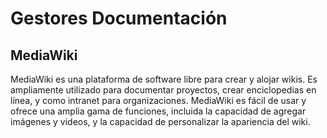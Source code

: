 # Gestores Documentación
## MediaWiki 
MediaWiki es una plataforma de software libre para crear y alojar wikis. 
Es ampliamente utilizado para documentar proyectos, crear enciclopedias en línea, y como intranet para organizaciones. 
MediaWiki es fácil de usar y ofrece una amplia gama de funciones, incluida la capacidad de agregar imágenes y videos, y la capacidad de personalizar la apariencia del wiki.
